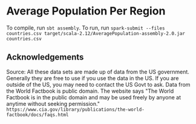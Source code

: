 # Average Population Per Region

To compile, run `sbt assembly`. To run, run `spark-submit --files countries.csv target/scala-2.12/AveragePopulation-assembly-2.0.jar countries.csv`

## Acknowledgements

Source: All these data sets are made up of data from the US government. Generally they are free to use if you use the data in the US. If you are outside of the US, you may need to contact the US Govt to ask. Data from the World Factbook is public domain. The website says "The World Factbook is in the public domain and may be used freely by anyone at anytime without seeking permission."
`https://www.cia.gov/library/publications/the-world-factbook/docs/faqs.html`